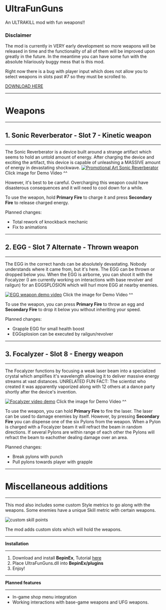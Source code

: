 # UltraFunGuns
An ULTRAKILL mod with fun weapons!!

### Disclaimer
The mod is currently in VERY early development so more weapons will be released in time and the functionality of all of them will be improved upon greatly in the future.
In the meantime you can have some fun with the absolute hilariously buggy mess that is this mod.

Right now there is a bug with player input which does not allow you to select weapons in slots past #7 so they must be scrolled to.

[DOWNLOAD HERE](https://github.com/Hydraxous/UltraFunGuns/releases/tag/1.1.0-Experimental)
______________________________________________________________________________________________
# Weapons
______________________________________________________________________________________________

## 1. Sonic Reverberator - Slot 7 - Kinetic weapon

______________________________________________________________________________________________
The Sonic Reverberator is a device built around a strange artifact which seems to hold an untold amount of energy.
After charging the device and exciting the artifact, this device is capable of unleashing a MASSIVE amount of energy in devastating shockwave.
[![Promotional Art Sonic Reverberator](https://cdn.discordapp.com/attachments/432329547023908884/1019861005502795816/son342re35.png)](https://www.youtube.com/watch?v=9hzw5vhXvEc)
Click image for Demo Video ^^

However, it's best to be careful. Overcharging this weapon could have disasterous consequences and it will need to cool down for a while.

To use the weapon, hold **Primary Fire** to charge it and press **Secondary Fire** to release charged energy.

Planned changes:
- Total rework of knockback mechanic
- Fix to animations
______________________________________________________________________________________________

## 2. EGG - Slot 7 Alternate - Thrown weapon

______________________________________________________________________________________________
The EGG in the correct hands can be absolutely devastating. Nobody understands where it came from, but it's here.
The EGG can be thrown or dropped below you. When the EGG is airborne, you can shoot it with the Focalyzer (I am currently working on interactions with base revolver and railgun) for an EGGSPLOSION which will hurl more EGG at nearby enemies.

[![EGG weapon demo video](https://cdn.discordapp.com/attachments/432329547023908884/1022769971497025546/EGGImage.png)](https://youtu.be/KMYrRXTsWJc)
Click the image for Demo Video ^^

To use the weapon, you can press **Primary Fire** to throw an egg and **Secondary Fire** to drop it below you without inheriting your speed.

Planned changes:
- Grapple EGG for small health boost
- EGGsplosion can be executed by railgun/revolver
______________________________________________________________________________________________

## 3. Focalyzer - Slot 8 - Energy weapon

______________________________________________________________________________________________
The Focalyzer functions by focusing a weak laser beam into a specialized crystal which amplifies it's wavelength allowing it to deliver massive energy streams at vast distances. UNRELATED FUN FACT: The scientist who created it was apparently vaporized along with 12 others at a dance party shortly after the device's invention.

[![Focalyzer video demo](https://cdn.discordapp.com/attachments/432329547023908884/1022769972067446784/FocalyzerImage.png)](https://youtu.be/_2U7UiblUFc)
Click the image for Demo Video ^^

To use the weapon, you can hold **Primary Fire** to fire the laser. The laser can be used to damage enemies by itself. However, by pressing **Secondary Fire** you can dispense one of the six Pylons from the weapon. When a Pylon is charged with a Focalyzer beam it will refract the beam in random directions. If several Pylons are within range of each other the Pylons will refract the beam to eachother dealing damage over an area. 

Planned changes:
- Break pylons with punch
- Pull pylons towards player with grapple
______________________________________________________________________________________________
# Miscellaneous additions
______________________________________________________________________________________________
This mod also includes some custom Style metrics to go along with the weapons. Some enemies have a unique Skill metric with certain weapons.

![custom skill points](https://cdn.discordapp.com/attachments/432329547023908884/1019852616303394876/awdsiuhai.PNG)

The mod adds custom slots which will hold the weapons.
_______________________________________________________________________________________________________________________________________
**Installation**
_______________________________________________________________________________________________________________________________________
1. Download and install **BepinEx**, Tutorial [here](https://www.youtube.com/watch?v=meNiXcbPh_s)
2. Place UltraFunGuns.dll into **BepinEx/plugins**
3. Enjoy!

_______________________________________________________________________________________________________________________________________
**Planned features**
_______________________________________________________________________________________________________________________________________
- In-game shop menu integration
- Working interactions with base-game weapons and UFG weapons.
